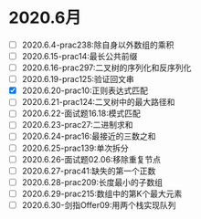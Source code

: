 # 2020.6月
- [ ] 2020.6.4-prac238:除自身以外数组的乘积
- [ ] 2020.6.15-prac14:最长公共前缀
- [ ] 2020.6.16-prac297:二叉树的序列化和反序列化
- [ ] 2020.6.19-prac125:验证回文串
- [X] 2020.6.20-prac10:正则表达式匹配
- [ ] 2020.6.21-prac124:二叉树中的最大路径和
- [ ] 2020.6.22-面试题16.18:模式匹配
- [ ] 2020.6.23-prac27:二进制求和
- [ ] 2020.6.24-prac16:最接近的三数之和
- [ ] 2020.6.25-prac139:单次拆分
- [ ] 2020.6.26-面试题02.06:移除重复节点
- [ ] 2020.6.27-prac41:缺失的第一个正数
- [ ] 2020.6.28-prac209:长度最小的子数组
- [ ] 2020.6.29-prac215:数组中的第K个最大元素
- [ ] 2020.6.30-剑指Offer09:用两个栈实现队列